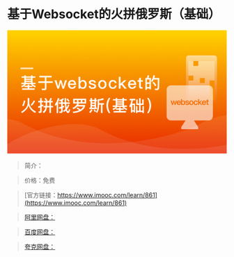 # 基于Websocket的火拼俄罗斯（基础）

![img](../../assets/5fe442fc0001a17405400304.jpg)

> 简介：

> 价格：免费

> [官方链接：https://www.imooc.com/learn/861](https://www.imooc.com/learn/861)

> [阿里网盘：]()

> [百度网盘：]()

> [夸克网盘：]()
